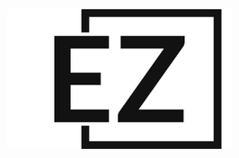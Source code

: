 <div align="center">
<img src="https://github.com/azechi-yoshikazu/Images/blob/main/EzPlacementMode/logo.png" width="400"/>
</div>
